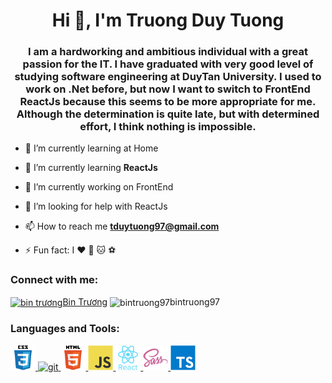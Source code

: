 <h1 align="center">Hi 👋, I'm Truong Duy Tuong</h1>
<h3 align="center">I am a hardworking and ambitious individual with a great passion for the IT. I have graduated with very good level of studying software engineering at DuyTan University. I used to work on .Net before, but now I want to switch to FrontEnd ReactJs because this seems to be more appropriate for me. Although the determination is quite late, but with determined effort, I think nothing is impossible.</h3>

- 🔭 I’m currently learning at Home

- 🌱 I’m currently learning **ReactJs**

- 👯 I’m currently working on FrontEnd

- 🤝 I’m looking for help with ReactJs

- 📫 How to reach me **tduytuong97@gmail.com**

- ⚡ Fun fact:     I :heart: :dog: :cat: :soccer:

<h3 align="left">Connect with me:</h3>
<p align="left">
<a href="https://www.facebook.com/tuong.truongduy/" target="blank"><img align="center" src="https://www.flaticon.com/svg/static/icons/svg/733/733547.svg" alt="bin trương" height="30" width="40" />Bin Trương</a>
  <a target="blank"><img align="center" src="https://www.flaticon.com/svg/static/icons/svg/733/733570.svg" alt="bintruong97" height="30" width="40" />bintruong97</a>
</p>

<h3 align="left">Languages and Tools:</h3>
<p align="left"> <a href="https://www.w3schools.com/css/" target="_blank"> <img src="https://raw.githubusercontent.com/devicons/devicon/master/icons/css3/css3-original-wordmark.svg" alt="css3" width="40" height="40"/> </a> <a href="https://git-scm.com/" target="_blank"> <img src="https://www.vectorlogo.zone/logos/git-scm/git-scm-icon.svg" alt="git" width="40" height="40"/> </a> <a href="https://www.w3.org/html/" target="_blank"> <img src="https://raw.githubusercontent.com/devicons/devicon/master/icons/html5/html5-original-wordmark.svg" alt="html5" width="40" height="40"/> </a> <a href="https://developer.mozilla.org/en-US/docs/Web/JavaScript" target="_blank"> <img src="https://raw.githubusercontent.com/devicons/devicon/master/icons/javascript/javascript-original.svg" alt="javascript" width="40" height="40"/> </a> <a href="https://reactjs.org/" target="_blank"> <img src="https://raw.githubusercontent.com/devicons/devicon/master/icons/react/react-original-wordmark.svg" alt="react" width="40" height="40"/> </a> <a href="https://sass-lang.com" target="_blank"> <img src="https://raw.githubusercontent.com/devicons/devicon/master/icons/sass/sass-original.svg" alt="sass" width="40" height="40"/> </a> <a href="https://www.typescriptlang.org/" target="_blank"> <img src="https://raw.githubusercontent.com/devicons/devicon/master/icons/typescript/typescript-original.svg" alt="typescript" width="40" height="40"/> </a> </p>
